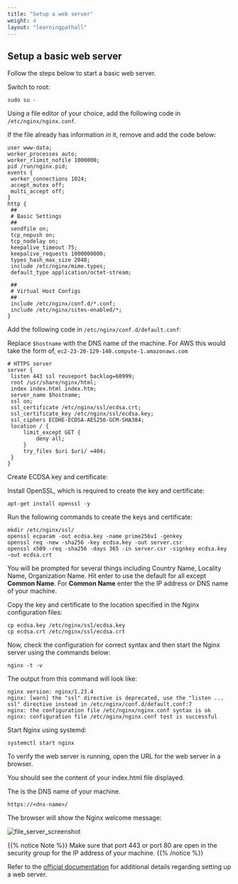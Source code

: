 ```yaml
---
title: "Setup a web server"
weight: 4
layout: "learningpathall"
---
```


## Setup a basic web server

Follow the steps below to start a basic web server.

Switch to root:

```console
sudo su -
```

Using a file editor of your choice, add the following code in `/etc/nginx/nginx.conf`.

If the file already has information in it, remove and add the code below:

```console
user www-data;
worker_processes auto;
worker_rlimit_nofile 1000000;
pid /run/nginx.pid;
events {
 worker_connections 1024;
 accept_mutex off;
 multi_accept off;
}
http {
 ##
 # Basic Settings
 ##
 sendfile on;
 tcp_nopush on;
 tcp_nodelay on;
 keepalive_timeout 75;
 keepalive_requests 1000000000;
 types_hash_max_size 2048;
 include /etc/nginx/mime.types;
 default_type application/octet-stream;

 ##
 # Virtual Host Configs
 ##
 include /etc/nginx/conf.d/*.conf;
 include /etc/nginx/sites-enabled/*;
}
```

Add the following code in `/etc/nginx/conf.d/default.conf`:

Replace `$hostname` with the DNS name of the machine. For AWS this would take the form of, `ec2-23-20-129-140.compute-1.amazonaws.com`

```console
# HTTPS server
server {
 listen 443 ssl reuseport backlog=60999;
 root /usr/share/nginx/html;
 index index.html index.htm;
 server_name $hostname;
 ssl on;
 ssl_certificate /etc/nginx/ssl/ecdsa.crt;
 ssl_certificate_key /etc/nginx/ssl/ecdsa.key;
 ssl_ciphers ECDHE-ECDSA-AES256-GCM-SHA384;
 location / {
     limit_except GET {
         deny all;
     }
     try_files $uri $uri/ =404;
 }
}
```

Create ECDSA key and certificate:

Install OpenSSL, which is required to create the key and certificate:

```console
apt-get install openssl -y
```

Run the following commands to create the keys and certificate:

```console
mkdir /etc/nginx/ssl/
openssl ecparam -out ecdsa.key -name prime256v1 -genkey
openssl req -new -sha256 -key ecdsa.key -out server.csr
openssl x509 -req -sha256 -days 365 -in server.csr -signkey ecdsa.key -out ecdsa.crt
```

You will be prompted for several things including Country Name, Locality Name, Organization Name. Hit enter to use the default for all except **Common Name**. For **Common Name** enter the the IP address or DNS name of your machine.

Copy the key and certificate to the location specified in the Nginx configuration files:

```console
cp ecdsa.key /etc/nginx/ssl/ecdsa.key
cp ecdsa.crt /etc/nginx/ssl/ecdsa.crt
```
Now, check the configuration for correct syntax and then start the Nginx server using the commands below:

```console
nginx -t -v
```
The output from this command will look like:

```output
nginx version: nginx/1.23.4
nginx: [warn] the "ssl" directive is deprecated, use the "listen ... ssl" directive instead in /etc/nginx/conf.d/default.conf:7
nginx: the configuration file /etc/nginx/nginx.conf syntax is ok
nginx: configuration file /etc/nginx/nginx.conf test is successful
```

Start Nginx using systemd:

```console
systemctl start nginx
```

To verify the web server is running, open the URL for the web server in a browser. 

You should see the content of your index.html file displayed.

The <dns-name> is the DNS name of your machine. 

```console
https://<dns-name>/
```

The browser will show the Nginx welcome message: 

![file_server_screenshot](https://user-images.githubusercontent.com/67620689/194551227-3590f90c-8c58-4f1d-bed6-71527cec7c62.PNG#center)

{{% notice Note %}}
Make sure that port 443 or port 80 are open in the security group for the IP address of your machine.
{{% /notice %}}

Refer to the [official documentation](https://docs.nginx.com/nginx/admin-guide/web-server/serving-static-content/) for additional details regarding setting up a web server.
